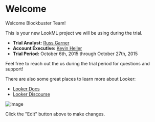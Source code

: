 # Welcome

Welcome Blockbuster Team!

This is your new LookML project we will be using during the trial.

- **Trial Analyst:** [Russ Garner](mailto:russell@looker.com)
- **Account Executive:** [Kevin Heller](mailto:cool@yahoo.com) 
- **Trial Period:** October 6th, 2015 through October 27th, 2015

Feel free to reach out the us during the trial period for questions and support!


There are also some great places to learn more about Looker:
 - [Looker Docs](mailto:russell@looker.com)
 - [Looker Discourse](mailto:russell@looker.com)



![image](https://cloud.githubusercontent.com/assets/1854675/4579256/437895d0-4fcb-11e4-94c3-2e7ceb9b12e0.png)



Click the "Edit" button above to make changes.